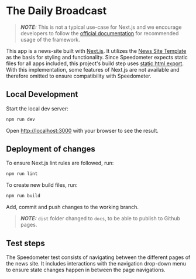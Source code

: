 # The Daily Broadcast

> **_NOTE:_**  This is not a typical use-case for Next.js and we encourage developers to follow the [official documentation](https://vercel.com/docs) for recommended usage of the framework. 

This app is a news-site built with [Next.js](https://nextjs.org/). It utilizes the [News Site Template](https://github.com/flashdesignory/news-site-template) as the basis for styling and functionality. 
Since Speedometer expects static files for all apps included, this project's build step uses [static html export](https://nextjs.org/docs/pages/building-your-application/deploying/static-exports).
<br>With this implementation, some features of Next.js are not available and therefore omitted to ensure compatibility with Speedometer.

## Local Development

Start the local dev server:

```bash
npm run dev
```

Open [http://localhost:3000](http://localhost:3000) with your browser to see the result.

## Deployment of changes

To ensure Next.js lint rules are followed, run:

```bash
npm run lint
```

To create new build files, run:

```bash
npm run build
```

Add, commit and push changes to the working branch.

> **_NOTE:_**  `dist` folder changed to `docs`, to be able to publish to Github pages.

## Test steps

The Speedometer test consists of navigating between the different pages of the news site. 
It includes interactions with the navigation drop-down menu to ensure state changes happen in between the page navigations.

